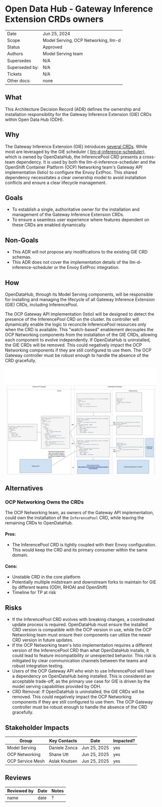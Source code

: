 # Open Data Hub - Gateway Inference Extension CRDs owners

|                |                                      |
|----------------|--------------------------------------|
| Date           | Jun 25, 2024                         |
| Scope          | Model Serving, OCP Networking, llm-d |
| Status         | Approved                             |
| Authors        | Model Serving team                   |
| Supersedes     | N/A                                  |
| Superseded by: | N/A                                  |
| Tickets        | N/A                                  |
| Other docs:    | none                                 |

## What

This Architecture Decision Record (ADR) defines the ownership and installation responsibility for the Gateway Inference
Extension (GIE) CRDs within Open Data Hub (ODH).

## Why

The Gateway Inference Extension (GIE) introduces [several CRDs](https://gateway-api-inference-extension.sigs.k8s.io/concepts/api-overview/). While most are leveraged by the GIE scheduler (
[llm-d-inference-scheduler](https://github.com/llm-d/llm-d-inference-scheduler)), which is owned by OpenDataHub, the InferencePool CRD presents a cross-team dependency. It is
used by both the llm-d-inference-scheduler and the OpenShift Container Platform (OCP) Networking team's Gateway API
implementation (Istio) to configure the Envoy ExtProc. This shared dependency necessitates a clear ownership model to
avoid installation conflicts and ensure a clear lifecycle management.

## Goals

- To establish a single, authoritative owner for the installation and management of the Gateway Inference Extension
  CRDs.
- To ensure a seamless user experience where features dependent on these CRDs are enabled dynamically.

## Non-Goals

- This ADR will not propose any modifications to the existing GIE CRD schemas.
- This ADR does not cover the implementation details of the llm-d-inference-scheduler or the Envoy ExtProc integration.

## How

OpenDataHub, through its Model Serving components, will be responsible for installing and managing the lifecycle of all
Gateway Inference Extension (GIE) CRDs, including InferencePool.

The OCP Gateway API implementation (Istio) will be designed to detect the presence of the InferencePool CRD on the
cluster. Its controller will dynamically enable the logic to reconcile InferencePool resources only when the CRD is
available. This "watch-based" enablement decouples the OCP Networking components from the installation of the GIE CRDs,
allowing each component to evolve independently. If OpenDataHub is uninstalled, the GIE CRDs will be removed. This could
negatively impact the OCP Networking components if they are still configured to use them. The OCP Gateway controller
must be robust enough to handle the absence of the CRD gracefully.

![proposed ownership and flow](./images/ODH-ADR-MS-0002-gateway-inference-extension-resource-diagram.jpg)

## Alternatives

### OCP Networking Owns the CRDs

The OCP Networking team, as owners of the Gateway API implementation, could own the installation of the `InferencePool`
CRD, while leaving the remaining CRDs to OpenDataHub.

#### Pros:

- The InferencePool CRD is tightly coupled with their Envoy configuration. This would keep the CRD and its primary
  consumer within the same domain.

#### Cons:

- Unstable CRD in the core platform
- Potentially multiple midstream and downstream forks to maintain for GIE by different teams (ODH, RHOAI and OpenShift)
- Timeline for TP at risk

## Risks

- If the InferencePool CRD evolves with breaking changes, a coordinated update process is required. OpenDataHub must
  ensure the installed CRD version is compatible with the OCP version in use, while the OCP Networking team must ensure
  their components can utilize the newer CRD version in future updates.
- If the OCP Networking team's Istio implementation requires a different version of the InferencePool CRD than what
  OpenDataHub installs, it could lead to feature incompatibility or unexpected behavior. This risk is mitigated by clear
  communication channels between the teams and robust integration testing.
- Users of the OCP Gateway API who wish to use InferencePool will have a dependency on OpenDataHub being installed.
  This is considered an acceptable trade-off, as the primary use case for GIE is driven by the model serving
  capabilities provided by ODH.
- CRD Removal: If OpenDataHub is uninstalled, the GIE CRDs will be removed. This could negatively impact the OCP
  Networking components if they are still configured to use them. The OCP Gateway controller must be robust enough to
  handle the absence of the CRD gracefully.

## Stakeholder Impacts

| Group            | Key Contacts  | Date         | Impacted? |
|------------------|---------------|--------------|-----------|
| Model Serving    | Daniele Zonca | Jun 25, 2025 | yes       |
| OCP Networking   | Shane Utt     | Jun 25, 2025 | yes       |
| OCP Service Mesh | Aslak Knutsen | Jun 25, 2025 | yes       |

## Reviews

| Reviewed by | Date | Notes |
|-------------|------|-------|
| name        | date | ?     |
